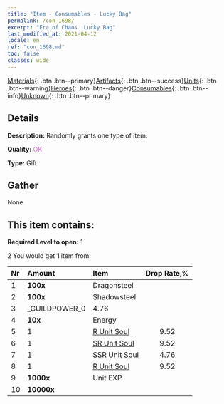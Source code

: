 ```yaml
---
title: "Item - Consumables - Lucky Bag"
permalink: /con_1698/
excerpt: "Era of Chaos  Lucky Bag"
last_modified_at: 2021-04-12
locale: en
ref: "con_1698.md"
toc: false
classes: wide
---
```

 [Materials](/){: .btn .btn--primary}[Artifacts](/Artifacts/){: .btn .btn--success}[Units](/Units/){: .btn .btn--warning}[Heroes](/Heroes/){: .btn .btn--danger}[Consumables](/Consumables/){: .btn .btn--info}[Unknown](/Unknown/){: .btn .btn--primary}

## Details
 **Description:** Randomly grants one type of item.

 **Quality:** <span style="color: #DA70D6">OK</span>

 **Type:** Gift

## Gather

  None

## This item contains:

 **Required Level to open:** 1

 2 You would get **1** item  from:

  | Nr | Amount |     Item    | Drop Rate,% |
  |:---|:-------|:------------|:---------:|
  | 1 |  **100x** | Dragonsteel |  | 4.76 | 
  | 2 |  **100x** | Shadowsteel |  | 6.67 | 
  | 3 | _GUILDPOWER_0 | 4.76 | 
  | 4 |  **10x** | Energy |  | 4.76 | 
  | 5 | 1 | [R Unit Soul](/Items/con_533/) | 9.52 | 
  | 6 | 1 | [SR Unit Soul](/Items/con_534/) | 9.52 | 
  | 7 | 1 | [SSR Unit Soul](/Items/con_535/) | 4.76 | 
  | 8 | 1 | [R Unit Soul](/Items/con_533/) | 9.52 | 
  | 9 |  **1000x** | Unit EXP |  | 22.86 | 
  | 10 |  **10000x** | <i class="fas fa-coins"/> |  | 22.86 | 

